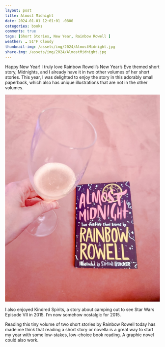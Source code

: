 ```yaml
---
layout: post
title: Almost Midnight
date: 2024-01-01 12:01:01 -0800
categories: books
comments: true
tags: [Short Stories, New Year, Rainbow Rowell ]
weather: ☁️ 51°F Cloudy
thumbnail-img: /assets/img/2024/AlmostMidnight.jpg
share-img: /assets/img/2024/AlmostMidnight.jpg
---
```

Happy New Year! I truly love Rainbow Rowell’s New Year’s Eve themed short story, Midnights, and I already have it in two other volumes of her short stories. This year, I was delighted to enjoy the story in this adorably small paperback, which also has unique illustrations that are not in the other volumes. 

![Almost Midnight with a champagne flute](/assets/img/2024/AlmostMidnight.jpg)

I also enjoyed Kindred Spirits, a story about camping out to see Star Wars Episode VII in 2015. I’m now somehow nostalgic for 2015.

Reading this tiny volume of two short stories by Rainbow Rowell today has made me think that reading a short story or novella is a great way to start my year with some low-stakes, low-choice book reading. A graphic novel could also work.